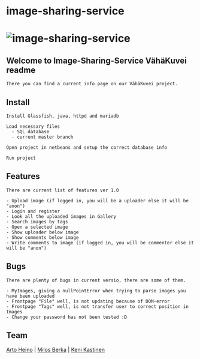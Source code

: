 # image-sharing-service
# ![image-sharing-service](https://github.com/badbull/image-sharing-service/blob/ui_dev3/NetBeansProjects/image-sharing-service/web/Logo.png)

## Welcome to Image-Sharing-Service VähäKuvei readme

```
There you can find a current info page on our VähäKuvei project.
```

## Install

```
Install Glassfish, java, httpd and mariadb

Load necessary files
  - SQL database
  - current master branch
  
Open project in netbeans and setup the correct database info

Run project
```

## Features

```
There are current list of features ver 1.0

- Upload image (if logged in, you will be a uploader else it will be "anon")
- Login and register
- Look all the uploaded images in Gallery
- Search images by tags
- Open a selected image
- Show uploader below image
- Show comments below image
- Write comments to image (if logged in, you will be commenter else it will be "anon")
```

## Bugs

```
There are plenty of bugs in current versio, there are some of them.

- MyImages, giving a nullPointError when trying to parse images you have been uploaded
- Frontpage "File" well, is not updating because of DOM-error
- Frontpage "Tags" well, is not transfer user to correct position in Images
- Change your password has not been tested :D
```

## Team

[Arto Heino](https://github.com/badbull/) | [Milos Berka](https://github.com/badbull/) | [Keni Kastinen](https://github.com/badbull/)
